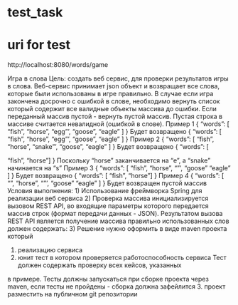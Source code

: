 # test_task

# uri for test
http://localhost:8080/words/game 

 Игра в слова
Цель: создать веб сервис, для проверки результатов игры в слова. Веб-сервис принимает json объект и возвращает все слова, которые были использованы в игре правильно.
В случае если игра закончена досрочно с ошибкой в слове, необходимо вернуть список который содержит все валидные объекты массива до ошибки. Если переданный массив пустой - вернуть пустой массив. Пустая строка в массиве считается невалидной (ошибкой в слове).
Пример 1
{
“words”: [
“fish”, “horse”, “egg”’, “goose”, “eagle” ]
}
Будет возвращено {
“words”: [ “fish”, “horse”, “egg”’, “goose”, “eagle”
] }
Пример 2
{ “words”: [ “fish”, “horse”, “snake”’, “goose”, “eagle”
]
}
Будет возвращено {
“words”: [

 “fish”, “horse”] }
Поскольку “horse” заканчивается на “e”, а “snake” начинается на “s”
Пример 3
{
“words”: [
“fish”, “horse”, “”’, “goose” “eagle” ]
}
Будет возвращено {
“words”: [ “fish”, “horse”]
}
Пример 4
{ “words”: [ “”, “horse”, “”’, “goose” “eagle”
]
}
Будет возвращен пустой массив
Условия выполнения: 1) Использование фреймворка Spring для реализации веб сервиса
2) Проверка массива инициализируется вызовом REST API, во входящие параметры которого передается массив строк (формат передачи данных -
JSON). Результатом вызова REST API является получение массива правильно использованных слов
должен содержать:
3) Решение нужно оформить в виде maven проекта который
1. реализацию сервиса
2. юнит тест в котором проверяется работоспособность сервиса Тест должен содержать проверку всех кейсов, указанных

 в примере. Тесты должны запускаться при сборке проекта через maven, если тесты не пройдены - сборка должна зафейлится
3. проект разместить на публичном git репозитории
